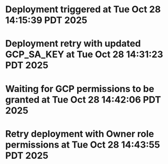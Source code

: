 # Deployment triggered at Tue Oct 28 14:15:39 PDT 2025
# Deployment retry with updated GCP_SA_KEY at Tue Oct 28 14:31:23 PDT 2025
# Waiting for GCP permissions to be granted at Tue Oct 28 14:42:06 PDT 2025
# Retry deployment with Owner role permissions at Tue Oct 28 14:43:55 PDT 2025

